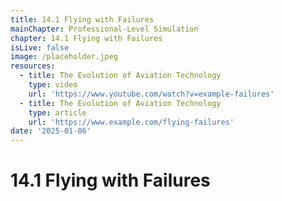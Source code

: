 ```yaml
---
title: 14.1 Flying with Failures
mainChapter: Professional-Level Simulation
chapter: 14.1 Flying with Failures
isLive: false
image: /placeholder.jpeg
resources:
  - title: The Evolution of Aviation Technology
    type: video
    url: 'https://www.youtube.com/watch?v=example-failures'
  - title: The Evolution of Aviation Technology
    type: article
    url: 'https://www.example.com/flying-failures'
date: '2025-01-06'
---
```


# 14.1 Flying with Failures
